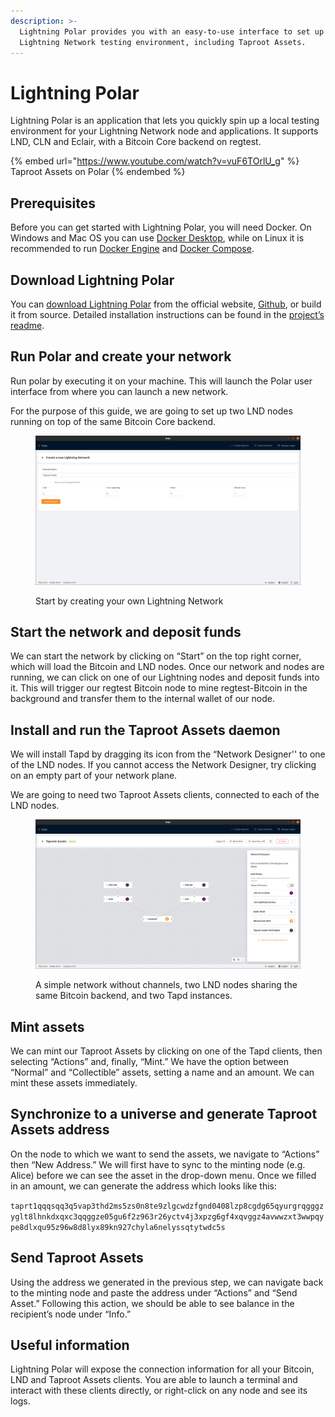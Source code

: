 ```yaml
---
description: >-
  Lightning Polar provides you with an easy-to-use interface to set up your
  Lightning Network testing environment, including Taproot Assets.
---
```


# Lightning Polar

Lightning Polar is an application that lets you quickly spin up a local testing environment for your Lightning Network node and applications. It supports LND, CLN and Eclair, with a Bitcoin Core backend on regtest.

{% embed url="https://www.youtube.com/watch?v=vuF6TOrlU_g" %}
Taproot Assets on Polar
{% endembed %}

## Prerequisites

Before you can get started with Lightning Polar, you will need Docker. On Windows and Mac OS you can use [Docker Desktop](https://www.docker.com/products/docker-desktop/), while on Linux it is recommended to run [Docker Engine](https://docs.docker.com/engine/install/#server) and [Docker Compose](https://docs.docker.com/compose/install/#scenario-two-install-the-compose-plugin).

## Download Lightning Polar

You can [download Lightning Polar](https://lightningpolar.com/) from the official website, [Github](https://github.com/jamaljsr/polar/releases/tag/v2.0.0), or build it from source. Detailed installation instructions can be found in the [project’s readme](https://github.com/jamaljsr/polar).

## Run Polar and create your network

Run polar by executing it on your machine. This will launch the Polar user interface from where you can launch a new network.

For the purpose of this guide, we are going to set up two LND nodes running on top of the same Bitcoin Core backend.

<figure><img src="../../.gitbook/assets/Screenshot from 2023-05-24 15-18-03.png" alt=""><figcaption><p>Start by creating your own Lightning Network</p></figcaption></figure>

## Start the network and deposit funds

We can start the network by clicking on “Start” on the top right corner, which will load the Bitcoin and LND nodes. Once our network and nodes are running, we can click on one of our Lightning nodes and deposit funds into it. This will trigger our regtest Bitcoin node to mine regtest-Bitcoin in the background and transfer them to the internal wallet of our node.

## Install and run the Taproot Assets daemon

We will install Tapd by dragging its icon from the “Network Designer'' to one of the LND nodes. If you cannot access the Network Designer, try clicking on an empty part of your network plane.

We are going to need two Taproot Assets clients, connected to each of the LND nodes.

<figure><img src="../../.gitbook/assets/Screenshot from 2023-05-24 15-24-17.png" alt=""><figcaption><p>A simple network without channels, two LND nodes sharing the same Bitcoin backend, and two Tapd instances.</p></figcaption></figure>

## Mint assets

We can mint our Taproot Assets by clicking on one of the Tapd clients, then selecting “Actions” and, finally, “Mint.” We have the option between “Normal” and “Collectible” assets, setting a name and an amount. We can mint these assets immediately.

## Synchronize to a universe and generate Taproot Assets address

On the node to which we want to send the assets, we navigate to “Actions” then “New Address.” We will first have to sync to the minting node (e.g. Alice) before we can see the asset in the drop-down menu. Once we filled in an amount, we can generate the address which looks like this:

`taprt1qqqsqq3q5vap3thd2ms5zs0n8te9zlgcwdzfgnd0408lzp8cgdg65qyurgrqgggzyglt8lhnkdxqxc3qqggze05gu6f2z963r26yctv4j3xpzg6gf4xqvggz4avwwzxt3wwpqype8dlxqu95z96w8d8lyx89kn927chyla6nelyssqtytwdc5s`

## Send Taproot Assets

Using the address we generated in the previous step, we can navigate back to the minting node and paste the address under “Actions” and “Send Asset.” Following this action, we should be able to see balance in the recipient’s node under “Info.”

## Useful information

Lightning Polar will expose the connection information for all your Bitcoin, LND and Taproot Assets clients. You are able to launch a terminal and interact with these clients directly, or right-click on any node and see its logs.
